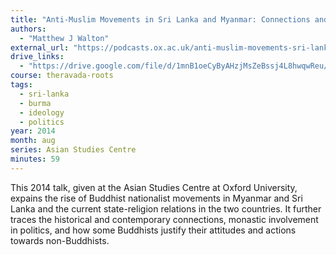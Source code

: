 ```yaml
---
title: "Anti-Muslim Movements in Sri Lanka and Myanmar: Connections and Commonalities"
authors:
  - "Matthew J Walton"
external_url: "https://podcasts.ox.ac.uk/anti-muslim-movements-sri-lanka-and-myanmar-connections-and-commonalities"
drive_links:
  - "https://drive.google.com/file/d/1mnB1oeCyByAHzjMsZeBssj4L8hwqwReu/view?usp=sharing"
course: theravada-roots
tags:
  - sri-lanka
  - burma
  - ideology 
  - politics
year: 2014
month: aug
series: Asian Studies Centre
minutes: 59
---
```


This 2014 talk, given at the Asian Studies Centre at Oxford University, expains the rise of Buddhist nationalist movements in Myanmar and Sri Lanka and the current state-religion relations in the two countries. It further traces the historical and contemporary connections, monastic involvement in politics, and how some Buddhists justify their attitudes and actions towards non-Buddhists.